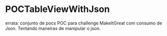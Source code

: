 # POCTableViewWithJson
errata: conjunto de pocs
POC para challenge MakeItGreat com consumo de Json. Tentando maneiras de manipular o json.
